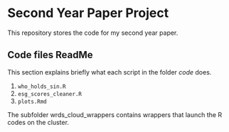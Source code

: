 # Second Year Paper Project
This repository stores the code for my second year paper.

## Code files ReadMe

This section explains briefly what each script in the folder *code* does.

1. `who_holds_sin.R`
2. `esg_scores_cleaner.R`
3. `plots.Rmd`

The subfolder wrds_cloud_wrappers contains wrappers that launch the R codes on the cluster.